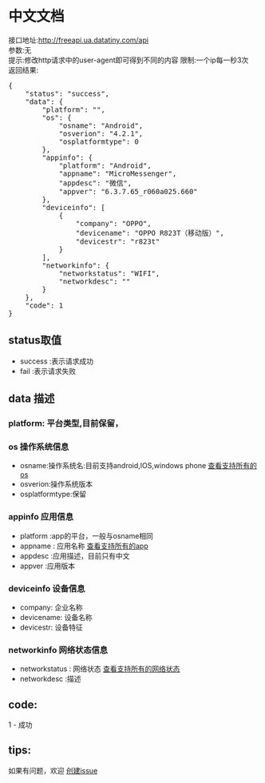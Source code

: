# 中文文档
接口地址:http://freeapi.ua.datatiny.com/api  
参数:无  
提示:修改http请求中的user-agent即可得到不同的内容
限制:一个ip每一秒3次  
返回结果:
<pre>
{
    "status": "success",
    "data": {
        "platform": "",
        "os": {
            "osname": "Android",
            "osverion": "4.2.1",
            "osplatformtype": 0
        },
        "appinfo": {
            "platform": "Android",
            "appname": "MicroMessenger",
            "appdesc": "微信",
            "appver": "6.3.7.65_r060a025.660"
        },
        "deviceinfo": [
            {
                "company": "OPPO",
                "devicename": "OPPO R823T（移动版）",
                "devicestr": "r823t"
            }
        ],
        "networkinfo": {
            "networkstatus": "WIFI",
            "networkdesc": ""
        }
    },
    "code": 1
}
</pre>
## status取值
* success :表示请求成功
* fail :表示请求失败

## data 描述
### platform: 平台类型,目前保留，  

### os  操作系统信息
  * osname:操作系统名:目前支持android,IOS,windows phone [查看支持所有的os](/osinfos.md)  
  * osverion:操作系统版本  
  * osplatformtype:保留  
 
### appinfo  应用信息
  * platform :app的平台，一般与osname相同  
  * appname : 应用名称 [查看支持所有的app](/appinfos.md)  
  * appdesc :应用描述，目前只有中文  
  * appver :应用版本  
 
### deviceinfo 设备信息  
  * company: 企业名称  
  * devicename: 设备名称  
  * devicestr: 设备特征  
  
### networkinfo 网络状态信息  
  * networkstatus : 网络状态  [查看支持所有的网络状态](/networkstatus.md)  
  * networkdesc :描述  
  
## code:
   1 - 成功 
 
## tips:
如果有问题，欢迎 [创建issue](https://github.com/0x376h/uaapidocument/issues/new)
 